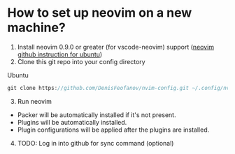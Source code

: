 # How to set up neovim on a new machine?

1. Install neovim 0.9.0 or greater (for vscode-neovim) support ([neovim github instruction for ubuntu](https://github.com/neovim/neovim/blob/master/INSTALL.md#ubuntu))
2. Clone this git repo into your config directory

Ubuntu

```jsx
git clone https://github.com/DenisFeofanov/nvim-config.git ~/.config/nvim
```

3. Run neovim

- Packer will be automatically installed if it's not present.
- Plugins will be automatically installed.
- Plugin configurations will be applied after the plugins are installed.

4. TODO: Log in into github for sync command (optional)

